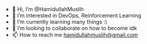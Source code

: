 - 👋 Hi, I’m @HamidullahMuslih
- 👀 I’m interested in DevOps, Reinforcement Learning
- 🌱 I’m currently learning many things :)
- 💞️ I’m looking to collaborate on how to become idk
- 📫 How to reach me hamidullahmuslih@gmail.com

<!---
HamidullahMuslih/HamidullahMuslih is a ✨ special ✨ repository because its `README.md` (this file) appears on your GitHub profile.
You can click the Preview link to take a look at your changes.
--->
